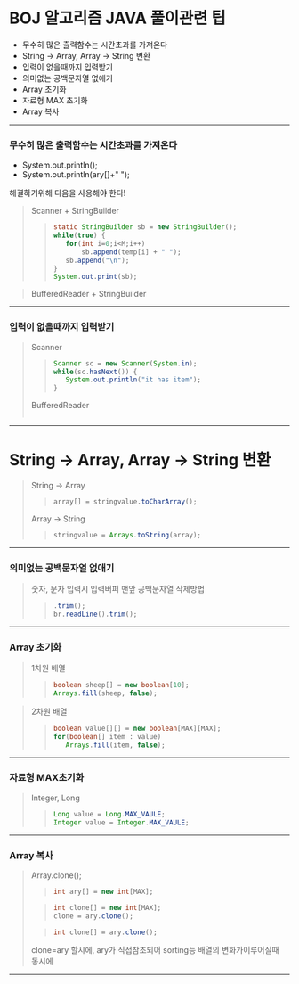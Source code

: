 
# BOJ 알고리즘 JAVA 풀이관련 팁
* 무수히 많은 출력함수는 시간초과를 가져온다
* String → Array, Array → String 변환
* 입력이 없을때까지 입력받기
* 의미없는 공백문자열 없애기
* Array 초기화
* 자료형 MAX 초기화
* Array 복사
---


### 무수히 많은 출력함수는 시간초과를 가져온다

* System.out.println();
* System.out.println(ary[]+" ");

해결하기위해 다음을 사용해야 한다!

> Scanner + StringBuilder
>>```java
>>static StringBuilder sb = new StringBuilder();
>>while(true) {
>>    for(int i=0;i<M;i++)
>>        sb.append(temp[i] + " ");
>>    sb.append("\n");
>>}   
>>System.out.print(sb);
>>```

> BufferedReader + StringBuilder

---

### 입력이 없을때까지 입력받기

> Scanner
>>```java
>>Scanner sc = new Scanner(System.in);
>>while(sc.hasNext()) {
>>    System.out.println("it has item");
>>}
>>```
> BufferedReader
>>```java
>>
>>```
---

# String → Array, Array → String 변환
> String → Array
>>```java
>>array[] = stringvalue.toCharArray();
>>```
> Array -> String
>>```java
>>stringvalue = Arrays.toString(array);
>>```
---
### 의미없는 공백문자열 없애기

> 숫자, 문자 입력시 입력버퍼 맨앞 공백문자열 삭제방법
>>```java
>>.trim();
>>br.readLine().trim();
>>```

---
### Array 초기화

> 1차원 배열
>>```java
>>boolean sheep[] = new boolean[10];
>>Arrays.fill(sheep, false);
>>```

> 2차원 배열
>>```java
>>boolean value[][] = new boolean[MAX][MAX];
>>for(boolean[] item : value)
>>    Arrays.fill(item, false);
>>```
---

### 자료형 MAX초기화
> Integer, Long
>>```java
>>Long value = Long.MAX_VAULE;
>>Integer value = Integer.MAX_VAULE;
>>```

---

### Array 복사
> Array.clone();
>>```java
>>int ary[] = new int[MAX];
>>```
>
>>```java
>>int clone[] = new int[MAX];
>>clone = ary.clone();
>>```
>
>>```java
>>int clone[] = ary.clone();
>>```
>clone=ary 할시에, ary가 직접참조되어 sorting등 배열의 변화가이루어질때</br> 동시에 

---
